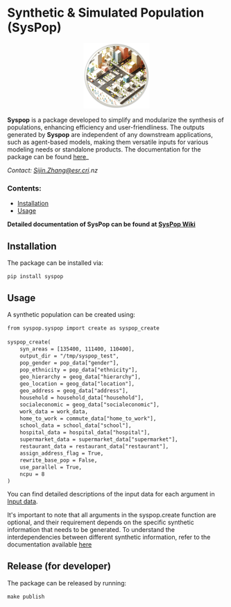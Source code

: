 

# Synthetic & Simulated Population (SysPop)

<p align="center">
    <img src="etc/wiki_img/syspop_wiki.png" alt="Sample Image" width="30%">
</p>

**Syspop** is a package developed to simplify and modularize the synthesis of populations, enhancing efficiency and user-friendliness. The outputs generated by **Syspop** are independent of any downstream applications, such as agent-based models, making them versatile inputs for various modeling needs or standalone products. The documentation for the package can be found [here](https://github.com/jzanetti/Syspop/wiki)_

 _Contact: Sijin.Zhang@esr.cri.nz_

### Contents:

* [Installation](https://github.com/jzanetti/Syspop#installation)
* [Usage](https://github.com/jzanetti/Syspop#usage)

**Detailed documentation of SysPop can be found at [SysPop Wiki](https://github.com/jzanetti/Syspop/wiki)**

## Installation
The package can be installed via:
```
pip install syspop
```

## Usage

A synthetic population can be created using:

```
from syspop.syspop import create as syspop_create

syspop_create(
    syn_areas = [135400, 111400, 110400],
    output_dir = "/tmp/syspop_test",
    pop_gender = pop_data["gender"],
    pop_ethnicity = pop_data["ethnicity"],
    geo_hierarchy = geog_data["hierarchy"],
    geo_location = geog_data["location"],
    geo_address = geog_data["address"],
    household = household_data["household"],
    socialeconomic = geog_data["socialeconomic"],
    work_data = work_data,
    home_to_work = commute_data["home_to_work"],
    school_data = school_data["school"],
    hospital_data = hospital_data["hospital"],
    supermarket_data = supermarket_data["supermarket"],
    restaurant_data = restaurant_data["restaurant"],
    assign_address_flag = True,
    rewrite_base_pop = False,
    use_parallel = True,
    ncpu = 8
)
```

You can find detailed descriptions of the input data for each argument in [Input data](https://github.com/jzanetti/Syspop/wiki/Input-data).

It's important to note that all arguments in the syspop.create function are optional, and their requirement depends on the specific synthetic information that needs to be generated. To understand the interdependencies between different synthetic information, refer to the documentation available [here](https://github.com/jzanetti/Syspop/wiki/Synthetic-population)

## Release (for developer)
The package can be released by running:

```
make publish
```